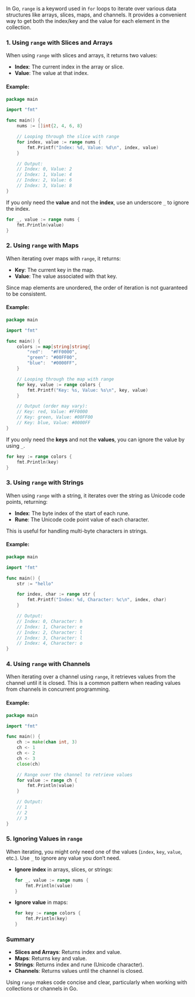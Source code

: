 In Go, `range` is a keyword used in `for` loops to iterate over various data structures like arrays, slices, maps, and channels. It provides a convenient way to get both the index/key and the value for each element in the collection.

### 1. **Using `range` with Slices and Arrays**

When using `range` with slices and arrays, it returns two values:
- **Index**: The current index in the array or slice.
- **Value**: The value at that index.

#### Example:
```go
package main

import "fmt"

func main() {
    nums := []int{2, 4, 6, 8}

    // Looping through the slice with range
    for index, value := range nums {
        fmt.Printf("Index: %d, Value: %d\n", index, value)
    }

    // Output:
    // Index: 0, Value: 2
    // Index: 1, Value: 4
    // Index: 2, Value: 6
    // Index: 3, Value: 8
}
```

If you only need the **value** and not the **index**, use an underscore `_` to ignore the index.

```go
for _, value := range nums {
    fmt.Println(value)
}
```

### 2. **Using `range` with Maps**

When iterating over maps with `range`, it returns:
- **Key**: The current key in the map.
- **Value**: The value associated with that key.

Since map elements are unordered, the order of iteration is not guaranteed to be consistent.

#### Example:
```go
package main

import "fmt"

func main() {
    colors := map[string]string{
        "red":   "#FF0000",
        "green": "#00FF00",
        "blue":  "#0000FF",
    }

    // Looping through the map with range
    for key, value := range colors {
        fmt.Printf("Key: %s, Value: %s\n", key, value)
    }

    // Output (order may vary):
    // Key: red, Value: #FF0000
    // Key: green, Value: #00FF00
    // Key: blue, Value: #0000FF
}
```

If you only need the **keys** and not the **values**, you can ignore the value by using `_`.

```go
for key := range colors {
    fmt.Println(key)
}
```

### 3. **Using `range` with Strings**

When using `range` with a string, it iterates over the string as Unicode code points, returning:
- **Index**: The byte index of the start of each rune.
- **Rune**: The Unicode code point value of each character.

This is useful for handling multi-byte characters in strings.

#### Example:
```go
package main

import "fmt"

func main() {
    str := "hello"

    for index, char := range str {
        fmt.Printf("Index: %d, Character: %c\n", index, char)
    }

    // Output:
    // Index: 0, Character: h
    // Index: 1, Character: e
    // Index: 2, Character: l
    // Index: 3, Character: l
    // Index: 4, Character: o
}
```

### 4. **Using `range` with Channels**

When iterating over a channel using `range`, it retrieves values from the channel until it is closed. This is a common pattern when reading values from channels in concurrent programming.

#### Example:
```go
package main

import "fmt"

func main() {
    ch := make(chan int, 3)
    ch <- 1
    ch <- 2
    ch <- 3
    close(ch)

    // Range over the channel to retrieve values
    for value := range ch {
        fmt.Println(value)
    }

    // Output:
    // 1
    // 2
    // 3
}
```

### 5. **Ignoring Values in `range`**

When iterating, you might only need one of the values (`index`, `key`, `value`, etc.). Use `_` to ignore any value you don’t need.

- **Ignore index** in arrays, slices, or strings:
  ```go
  for _, value := range nums {
      fmt.Println(value)
  }
  ```

- **Ignore value** in maps:
  ```go
  for key := range colors {
      fmt.Println(key)
  }
  ```

### Summary

- **Slices and Arrays**: Returns index and value.
- **Maps**: Returns key and value.
- **Strings**: Returns index and rune (Unicode character).
- **Channels**: Returns values until the channel is closed.

Using `range` makes code concise and clear, particularly when working with collections or channels in Go.
